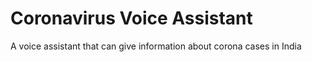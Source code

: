 # Coronavirus Voice Assistant
A voice assistant that can give information about corona cases in India
